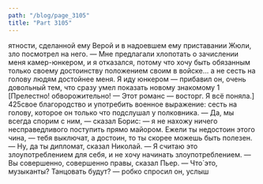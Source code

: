 ```yaml
---
path: "/blog/page_3105"
title: "Part 3105"
---
```


ятности, сделанной ему Верой и в надоевшем ему приставании Жюли, зло посмотрел на него.
— Мне предлагали хлопотать о зачислении меня камер-юнкером, и я отказался, потому что хочу быть обязанным только своему достоинству положением своим в войске... а не сесть на голову людям достойнее меня. Я иду юнкером — прибавил он, очень довольный тем, что сразу умел показать новому знакомому 1 [Прелестно! обворожительно! — Этот романс — восторг. Я всё поняла.]
425свое благородство и употребить военное выражение: сесть на голову, которое он только что подслушал у полковника.
— Да, мы всегда спорим с ним, — сказал Борис: — я не нахожу ничего несправедливого поступить прямо майором. Ежели ты недостоин этого чина, — тебя выключат, а достоин, то ты скорее можешь быть полезен.
— Ну, да ты дипломат, сказал Николай. — Я считаю это злоупотреблением для себя, и не хочу начинать злоупотреблением.
— Вы совершенно, совершенно правы, сказал Пьер. — Что̀ это, музыканты? Танцовать будут? — робко спросил он, услыш
